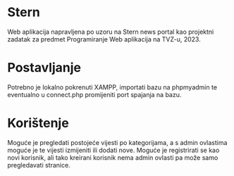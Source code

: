 # Stern
Web aplikacija napravljena po uzoru na Stern news portal kao projektni zadatak za predmet Programiranje Web aplikacija na TVZ-u, 2023.

# Postavljanje

Potrebno je lokalno pokrenuti XAMPP, importati bazu na phpmyadmin te eventualno u connect.php promijeniti port spajanja na bazu.

# Korištenje

Moguće je pregledati postojeće vijesti po kategorijama, a s admin ovlastima moguće je te vijesti izmijeniti ili dodati nove. 
Moguće je registrirati se kao novi korisnik, ali tako kreirani korisnik nema admin ovlasti pa može samo pregledavati stranice.


